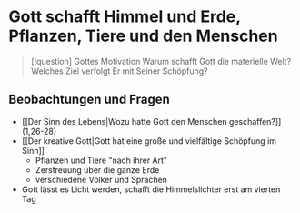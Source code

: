 # Gott schafft Himmel und Erde, Pflanzen, Tiere und den Menschen

> [!question] Gottes Motivation
> Warum schafft Gott die materielle Welt? Welches Ziel verfolgt Er mit Seiner Schöpfung?

## Beobachtungen und Fragen

- [[Der Sinn des Lebens|Wozu hatte Gott den Menschen geschaffen?]] (1,26-28)
- [[Der kreative Gott|Gott hat eine große und vielfältige Schöpfung im Sinn]]
	- Pflanzen und Tiere "nach ihrer Art"
	- Zerstreuung über die ganze Erde
	- verschiedene Völker und Sprachen
- Gott lässt es Licht werden, schafft die Himmelslichter erst am vierten Tag